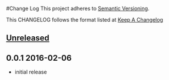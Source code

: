 #Change Log
This project adheres to [Semantic Versioning](http://semver.org/).

This CHANGELOG follows the format listed at [Keep A Changelog](http://keepachangelog.com/)

## [Unreleased]

## 0.0.1 2016-02-06

- initial release

[Unreleased]: https://github.com/sensu-plugins/sensu-plugins-mailgun/compare/0.0.1...HEAD
